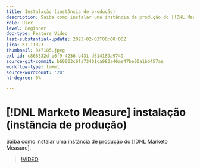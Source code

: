 ```yaml
---
title: Instalação (instância de produção)
description: Saiba como instalar uma instância de produção do [!DNL Marketo Measure].
role: User
level: Beginner
doc-type: Feature Video
last-substantial-update: 2023-02-03T00:00:00Z
jira: KT-11823
thumbnail: 347185.jpeg
exl-id: c868532d-b6f9-4236-b431-d614189a9749
source-git-commit: b60003c6fa73401ca980a46ae47be00a1bb457ae
workflow-type: tm+mt
source-wordcount: '20'
ht-degree: 0%

---
```


# [!DNL Marketo Measure] instalação (instância de produção)

Saiba como instalar uma instância de produção do [!DNL Marketo Measure].

>[!VIDEO](https://video.tv.adobe.com/v/347185/?quality=12&learn=on)
